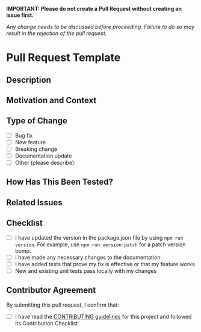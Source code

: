 **IMPORTANT: Please do not create a Pull Request without creating an issue first.**

_Any change needs to be discussed before proceeding. Failure to do so may result in the rejection of
the pull request._

# Pull Request Template

<!-- Thank you for your contribution! Please fill out the following template to help us review your pull
request! -->

## Description

<!-- Please include a summary of the change. -->

## Motivation and Context

<!-- Why is this change required? What problem does it solve? -->

## Type of Change

- [ ] Bug fix
- [ ] New feature
- [ ] Breaking change
- [ ] Documentation update
- [ ] Other (please describe):

## How Has This Been Tested?

<!-- Please describe the tests that you performed to verify your changes. -->

## Related Issues

<!-- List any related issues, pull requests, or discussions. -->

## Checklist

- [ ] I have updated the version in the package.json file by using `npm run version`.
      For example, use `npm run version:patch` for a patch version bump.
- [ ] I have made any necessary changes to the documentation
- [ ] I have added tests that prove my fix is effective or that my feature works
- [ ] New and existing unit tests pass locally with my changes

## Contributor Agreement

By submitting this pull request, I confirm that:

- [ ] I have read the [CONTRIBUTING guidelines](../../CONTRIBUTING.md) for this project and followed
      its Contribution Checklist.
